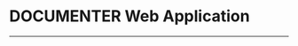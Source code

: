 # DOCUMENTER Web Application
<hr>

<!-- $$P \left( A=2 \, \middle| \, \dfrac{A^2}{B}>4 \right)$$ -->